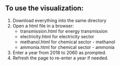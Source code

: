 ## To use the visualization:
<ol>
   <li>Download everything into the same directory</li>
   
   <li>Open a html file in a browser:
      <ul>
         <li>transmission.html for energy transmission</li>
         <li>electricity.html for electricity sector</li>
         <li>methanol.html for chemical sector - methanol</li>
         <li>ammonia.html for chemical sector - ammonia</li>
      </ul>
   </li>
   
   <li>Enter a year from 2018 to 2060 as prompted.</li>
   
   <li>Refresh the page to re-enter a year if needed.</li>
</ol>
